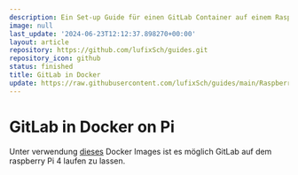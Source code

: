 ```yaml
---
description: Ein Set-up Guide für einen GitLab Container auf einem Raspberry Pi 4
image: null
last_update: '2024-06-23T12:12:37.898270+00:00'
layout: article
repository: https://github.com/lufixSch/guides.git
repository_icon: github
status: finished
title: GitLab in Docker
update: https://raw.githubusercontent.com/lufixSch/guides/main/Raspberry%20Pi/GitLab%20in%20Docker%20on%20Pi.md
---
```


# GitLab in Docker on Pi

Unter verwendung [dieses](https://hub.docker.com/r/ravermeister/gitlab/) Docker Images ist es möglich GitLab auf dem raspberry Pi 4 laufen zu lassen.